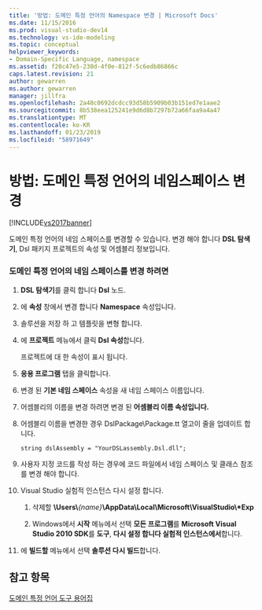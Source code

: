 ```yaml
---
title: '방법: 도메인 특정 언어의 Namespace 변경 | Microsoft Docs'
ms.date: 11/15/2016
ms.prod: visual-studio-dev14
ms.technology: vs-ide-modeling
ms.topic: conceptual
helpviewer_keywords:
- Domain-Specific Language, namespace
ms.assetid: f20c47e5-230d-4f0e-812f-5c6edb86866c
caps.latest.revision: 21
author: gewarren
ms.author: gewarren
manager: jillfra
ms.openlocfilehash: 2a48c0692dcdcc93d58b5909b03b151ed7e1aae2
ms.sourcegitcommit: 8b538eea125241e9d6d8b7297b72a66faa9a4a47
ms.translationtype: MT
ms.contentlocale: ko-KR
ms.lasthandoff: 01/23/2019
ms.locfileid: "58971649"
---
```

# <a name="how-to-change-the-namespace-of-a-domain-specific-language"></a>방법: 도메인 특정 언어의 네임스페이스 변경
[!INCLUDE[vs2017banner](../includes/vs2017banner.md)]

도메인 특정 언어의 네임 스페이스를 변경할 수 있습니다. 변경 해야 합니다 **DSL 탐색기**, Dsl 패키지 프로젝트의 속성 및 어셈블리 정보입니다.  
  
### <a name="to-change-the-namespace-of-a-domain-specific-language"></a>도메인 특정 언어의 네임 스페이스를 변경 하려면  
  
1.  **DSL 탐색기**를 클릭 합니다 **Dsl** 노드.  
  
2.  에 **속성** 창에서 변경 합니다 **Namespace** 속성입니다.  
  
3.  솔루션을 저장 하 고 템플릿을 변형 합니다.  
  
4.  에 **프로젝트** 메뉴에서 클릭 **Dsl 속성**합니다.  
  
     프로젝트에 대 한 속성이 표시 됩니다.  
  
5.  **응용 프로그램** 탭을 클릭합니다.  
  
6.  변경 된 **기본 네임 스페이스** 속성을 새 네임 스페이스 이름입니다.  
  
7.  어셈블리의 이름을 변경 하려면 변경 된 **어셈블리 이름 속성입니다.**  
  
8.  어셈블리 이름을 변경한 경우 DslPackage\Package.tt 열고이 줄을 업데이트 합니다.  
  
     `string dslAssembly = "YourDSLassembly.Dsl.dll";`  
  
9. 사용자 지정 코드를 작성 하는 경우에 코드 파일에서 네임 스페이스 및 클래스 참조를 변경 해야 합니다.  
  
10. Visual Studio 실험적 인스턴스 다시 설정 합니다.  
  
    1.  삭제할 **\Users\\**_{name}_**\AppData\Local\Microsoft\VisualStudio\\\*Exp**  
  
    2.  Windows에서 **시작** 메뉴에서 선택 **모든 프로그램**를 **Microsoft Visual Studio 2010 SDK**를 **도구**, **다시 설정 합니다 실험적 인스턴스에서**합니다.  
  
11. 에 **빌드할** 메뉴에서 선택 **솔루션 다시 빌드**합니다.  
  
## <a name="see-also"></a>참고 항목  
 [도메인 특정 언어 도구 용어집](http://msdn.microsoft.com/ca5e84cb-a315-465c-be24-76aa3df276aa)
